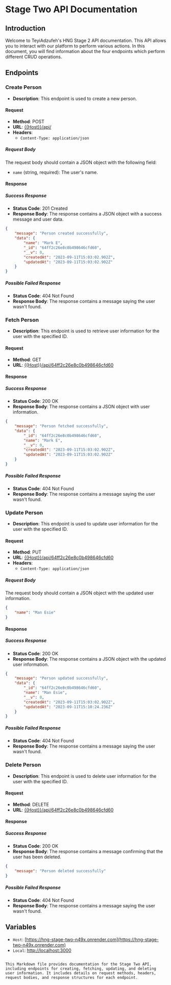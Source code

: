 # Stage Two API Documentation

## Introduction

Welcome to TeyiAdzufeh's HNG Stage 2 API documentation. This API allows you to interact with our platform to perform various actions. In this document, you will find information about the four endpoints which perform different CRUD operations.

## Endpoints

### Create Person

- **Description**: This endpoint is used to create a new person.

#### Request

- **Method**: POST
- **URL**: [{{Host}}/api/](https://hng-stage-two-n49x.onrender.com/api)
- **Headers**:
  - `Content-Type: application/json`

##### Request Body

The request body should contain a JSON object with the following field:

- `name` (string, required): The user's name.

#### Response

##### Success Response

- **Status Code**: 201 Created
- **Response Body**: The response contains a JSON object with a success message and user data.

```json
{
    "message": "Person created successfully",
    "data": {
        "name": "Mark E",
        "_id": "64ff2c26e8c0b498646cfd60",
        "__v": 0,
        "createdAt": "2023-09-11T15:03:02.902Z",
        "updatedAt": "2023-09-11T15:03:02.902Z"
    }
}
```

##### Possible Failed Response

- **Status Code**: 404 Not Found
- **Response Body**: The response contains a message saying the user wasn't found.

### Fetch Person

- **Description**: This endpoint is used to retrieve user information for the user with the specified ID.

#### Request

- **Method**: GET
- **URL**: [{{Host}}/api/64ff2c26e8c0b498646cfd60](https://hng-stage-two-n49x.onrender.com/api/64ff2c26e8c0b498646cfd60)

#### Response

##### Success Response

- **Status Code**: 200 OK
- **Response Body**: The response contains a JSON object with user information.

```json
{
    "message": "Person fetched successfully",
    "data": {
        "_id": "64ff2c26e8c0b498646cfd60",
        "name": "Mark E",
        "__v": 0,
        "createdAt": "2023-09-11T15:03:02.902Z",
        "updatedAt": "2023-09-11T15:03:02.902Z"
    }
}
```

##### Possible Failed Response

- **Status Code**: 404 Not Found
- **Response Body**: The response contains a message saying the user wasn't found.

### Update Person

- **Description**: This endpoint is used to update user information for the user with the specified ID.

#### Request

- **Method**: PUT
- **URL**: [{{Host}}/api/64ff2c26e8c0b498646cfd60](https://hng-stage-two-n49x.onrender.com/api/64ff2c26e8c0b498646cfd60)
- **Headers**:
  - `Content-Type: application/json`

##### Request Body

The request body should contain a JSON object with the updated user information.

```json
{
    "name": "Man Esie"
}
```

#### Response

##### Success Response

- **Status Code**: 200 OK
- **Response Body**: The response contains a JSON object with the updated user information.

```json
{
    "message": "Person updated successfully",
    "data": {
        "_id": "64ff2c26e8c0b498646cfd60",
        "name": "Man Esie",
        "__v": 0,
        "createdAt": "2023-09-11T15:03:02.902Z",
        "updatedAt": "2023-09-11T15:10:24.236Z"
    }
}
```

##### Possible Failed Response

- **Status Code**: 404 Not Found
- **Response Body**: The response contains a message saying the user wasn't found.

### Delete Person

- **Description**: This endpoint is used to delete user information for the user with the specified ID.

#### Request

- **Method**: DELETE
- **URL**: [{{Host}}/api/64ff2c26e8c0b498646cfd60](https://hng-stage-two-n49x.onrender.com/api/64ff2c26e8c0b498646cfd60)

#### Response

##### Success Response

- **Status Code**: 200 OK
- **Response Body**: The response contains a message confirming that the user has been deleted.

```json
{
    "message": "Person deleted successfully"
}
```

##### Possible Failed Response

- **Status Code**: 404 Not Found
- **Response Body**: The response contains a message saying the user wasn't found.

## Variables

- `Host`: [https://hng-stage-two-n49x.onrender.com](https://hng-stage-two-n49x.onrender.com)
- `Local`: [http://localhost:3000](http://localhost:3000)

```

This Markdown file provides documentation for the Stage Two API, including endpoints for creating, fetching, updating, and deleting user information. It includes details on request methods, headers, request bodies, and response structures for each endpoint.
